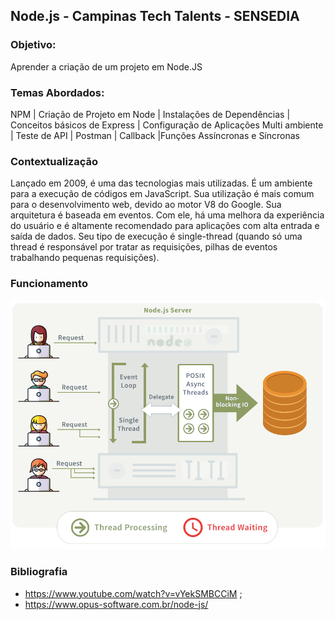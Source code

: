 ## Node.js - Campinas Tech Talents - SENSEDIA

### Objetivo:
Aprender a criação de um projeto em Node.JS

### Temas Abordados:
NPM | Criação de Projeto em Node | Instalações de Dependências | Conceitos básicos de Express | Configuração de Aplicações Multi ambiente | Teste de API | Postman | Callback |Funções Assíncronas e Síncronas

### Contextualização

Lançado em 2009, é uma das tecnologias mais utilizadas. É um ambiente para a execução de códigos em JavaScript. Sua utilização é mais comum para o desenvolvimento web, devido ao  motor V8 do Google. Sua arquitetura é baseada em eventos. Com ele, há uma melhora da experiência do usuário e é altamente recomendado para aplicações com alta entrada e saída de dados. Seu tipo de execução é single-thread (quando só uma thread é responsável por tratar as requisições, pilhas de eventos trabalhando pequenas requisições).


### Funcionamento
![GitHub Logo](IMG-node.png)



### Bibliografia

* https://www.youtube.com/watch?v=vYekSMBCCiM ;
* https://www.opus-software.com.br/node-js/


